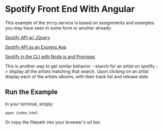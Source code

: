 # Spotify Front End With Angular

This example of the `$http` service is based on assignments and examples you may have seen in some form or another already:

[Spotify API w/ JQuery](https://github.com/gSchool/spotify-albums-and-tracks)

[Spotify API as an Express App](https://github.com/gSchool/spotify-albums-and-tracks-server-side-remix)

[Spotify in the CLI with Node.js and Promises](https://github.com/gSchool/spotify-promises-example)

This is another way to get similar behavior - search for an artist on spotify -> display all the artists matching that search. Upon clicking on an artist display each of the artists albums, with their track list and release date. 

## Run the Example

In your terminal, simply:

```
open index.html
```

Or copy the filepath into your browser's url bar. 
